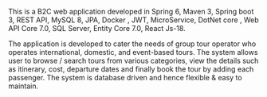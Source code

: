 This is a B2C web application developed  in Spring 6, Maven 3, Spring boot 3, REST API, MySQL 8, JPA, Docker , JWT, MicroService, DotNet core , Web API Core 7.0, SQL Server, Entity Core 7.0, React Js-18.

The application is developed to cater the needs of group tour operator who operates international, domestic, and event-based tours. The system allows user to browse / search tours from various categories, view the details such as itinerary, cost, departure dates and finally book the tour by adding each passenger. The system is database driven and hence flexible & easy to maintain.
